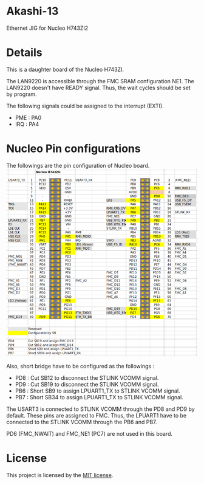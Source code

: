# Akashi-13
Ethernet JIG for Nucleo H743ZI2

# Details
This is a daughter board of the Nucleo H743ZI. 

The LAN9220 is accessible through the FMC SRAM configuration NE1. 
The LAN9220 doesn't have READY signal. Thus, the wait cycles should
be set by program. 

The following signals could be assigned to the interrupt (EXTI).
- PME : PA0
- IRQ : PA4

# Nucleo Pin configurations

The followings are the pin configuration of Nucleo board. 
![](image/configuration.png)

Also, short bridge have to be configured as the followings : 

- PD8 : Cut SB12 to disconnect the STLINK VCOMM signal. 
- PD9 : Cut SB19 to disconnect the STLINK VCOMM signal. 
- PB6 : Short SB9 to assign LPUART1_TX to STLINK VCOMM signal.
- PB7 : Short SB34 to assign LPUART1_TX to STLINK VCOMM signal.

The USART3 is connected to STLINK VCOMM through the PD8 and PD9 by default. 
These pins are assigned to FMC. Thus, the LPUART1 have to be connected
to the STLINK VCOMM through the PB6 and PB7. 

PD6 (FMC_NWAIT) and FMC_NE1 (PC7) are not used in this board. 

# License
This project is licensed by the [MIT license](LICENSE). 